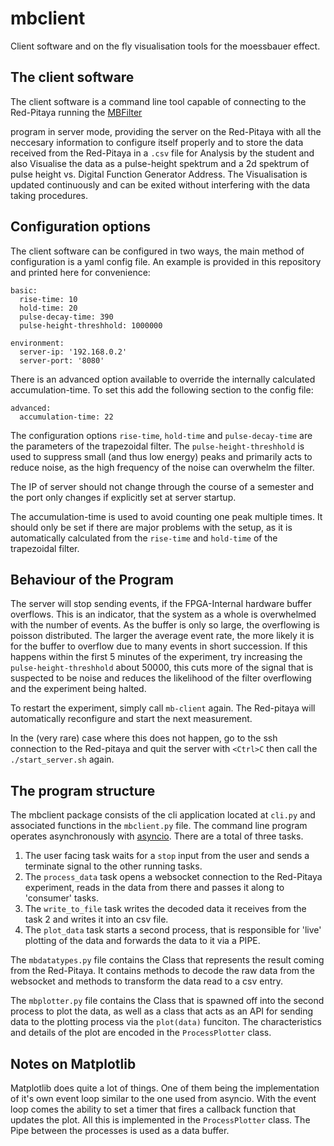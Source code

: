 # mbclient
Client software and on the fly visualisation tools for the moessbauer effect.

## The client software
The client software is a command line tool capable of connecting to the Red-Pitaya running the [MBFilter](https://github.com/phylex/MBFilter)

program in server mode, providing the server on the Red-Pitaya with all the neccesary information to configure itself properly and to store the data
received from the Red-Pitaya in a `.csv` file for Analysis by the student and also Visualise the data as a pulse-height spektrum and a 2d spektrum of
pulse height vs. Digital Function Generator Address. The Visualisation is updated continuously and can be exited without interfering with the data
taking procedures.

## Configuration options
The client software can be configured in two ways, the main method of configuration is a yaml config file. An example is provided in this repository
and printed here for convenience:
```
basic:
  rise-time: 10
  hold-time: 20
  pulse-decay-time: 390
  pulse-height-threshhold: 1000000

environment:
  server-ip: '192.168.0.2'
  server-port: '8080'
```

There is an advanced option available to override the internally calculated accumulation-time. To set this add the following section to the
config file:
```
advanced:
  accumulation-time: 22
```

The configuration options `rise-time`, `hold-time` and `pulse-decay-time` are the parameters of the trapezoidal filter. The `pulse-height-threshhold`
is used to suppress small (and thus low energy) peaks and primarily acts to reduce noise, as the high frequency of the noise can overwhelm the filter.

The IP of server should not change through the course of a semester and the port only changes if explicitly set at server startup.

The accumulation-time is used to avoid counting one peak multiple times. It should only be set if there are major problems with the setup, as it is
automatically calculated from the `rise-time` and `hold-time` of the trapezoidal filter.

## Behaviour of the Program
The server will stop sending events, if the FPGA-Internal hardware buffer overflows. This is an indicator, that the system as a whole is overwhelmed
with the number of events. As the buffer is only so large, the overflowing is poisson distributed. The larger the average event rate, the more likely
it is for the buffer to overflow due to many events in short succession. If this happens within the first 5 minutes of the experiment, try increasing
the `pulse-height-threshhold` about 50000, this cuts more of the signal that is suspected to be noise and reduces the likelihood of the filter
overflowing and the experiment being halted.

To restart the experiment, simply call `mb-client` again. The Red-pitaya will automatically reconfigure and start the next measurement.

In the (very rare) case where this does not happen, go to the ssh connection to the Red-pitaya and quit the server with `<Ctrl>C` then call the
`./start_server.sh` again.

## The program structure
The mbclient package consists of the cli application located at `cli.py` and associated functions in the `mbclient.py` file. The command line program
operates asynchronously with [asyncio](https://docs.python.org/3/library/asyncio.html). There are a total of three tasks.
1. The user facing task waits for a `stop` input from the user and sends a terminate signal to the other running tasks.
2. The `process_data` task opens a websocket connection to the Red-Pitaya experiment, reads in the data from there and passes it along to 'consumer'
   tasks.
3. The `write_to_file` task writes the decoded data it receives from the task 2 and writes it into an csv file.
4. The `plot_data` task starts a second process, that is responsible for 'live' plotting of the data and forwards the data to it via a PIPE.

The `mbdatatypes.py` file contains the Class that represents the result coming from the Red-Pitaya. It contains methods to decode the raw data from
the websocket and methods to transform the data read to a csv entry.

The `mbplotter.py` file contains the Class that is spawned off into the second process to plot the data, as well as a class that acts as an API for
sending data to the plotting process via the `plot(data)` funciton. The characteristics and details of the plot are encoded in the `ProcessPlotter` class.

## Notes on Matplotlib
Matplotlib does quite a lot of things. One of them being the implementation of it's own event loop similar to the one used from asyncio. With the
event loop comes the ability to set a timer that fires a callback function that updates the plot. All this is implemented in the `ProcessPlotter`
class. The Pipe between the processes is used as a data buffer.

